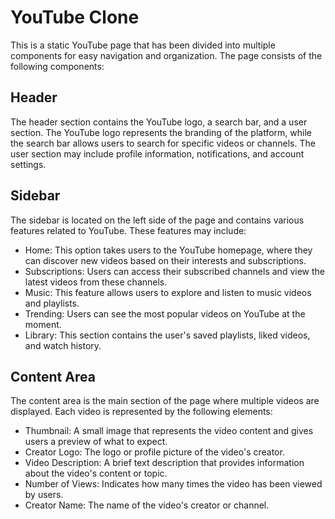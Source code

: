 # YouTube Clone
This is a static YouTube page that has been divided into multiple components for easy navigation and organization. The page consists of the following components:

## Header
The header section contains the YouTube logo, a search bar, and a user section. The YouTube logo represents the branding of the platform, while the search bar allows users to search for specific videos or channels. The user section may include profile information, notifications, and account settings.

## Sidebar
The sidebar is located on the left side of the page and contains various features related to YouTube. These features may include:

* Home: This option takes users to the YouTube homepage, where they can discover new videos based on their interests and subscriptions.
* Subscriptions: Users can access their subscribed channels and view the latest videos from these channels.
* Music: This feature allows users to explore and listen to music videos and playlists.
* Trending: Users can see the most popular videos on YouTube at the moment.
* Library: This section contains the user's saved playlists, liked videos, and watch history.

## Content Area
The content area is the main section of the page where multiple videos are displayed. Each video is represented by the following elements:

* Thumbnail: A small image that represents the video content and gives users a preview of what to expect.
* Creator Logo: The logo or profile picture of the video's creator.
* Video Description: A brief text description that provides information about the video's content or topic.
* Number of Views: Indicates how many times the video has been viewed by users.
* Creator Name: The name of the video's creator or channel.

